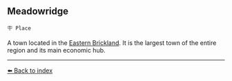 ## Meadowridge

`🪧 Place`

A town located in the [Eastern Brickland](../refs/brickland_fortress.md). It is the largest town of the entire region and its main economic hub.


----------
[⬅️ Back to index](../refs/#c860_s)